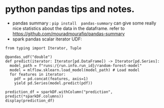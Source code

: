 # python pandas tips and notes. 
* pandas summary : ```pip install  pandas-summary``` can give some really nice statistics about the data in the dataframe. refer to  https://github.com/mouradmourafiq/pandas-summary
* spark pandas scalar iterator UDF: 
``` 
from typing import Iterator, Tuple

@pandas_udf("double")
def predict(iterator: Iterator[pd.DataFrame]) -> Iterator[pd.Series]:
  model_path = f"runs:/{run.info.run_id}/random-forest-model" 
  model = mlflow.sklearn.load_model(model_path) # Load model
  for features in iterator:
    pdf = pd.concat(features, axis=1)
    yield pd.Series(model.predict(pdf))

prediction_df = sparkDF.withColumn("prediction", predict(*sparkDF.columns))
display(prediction_df)
```
